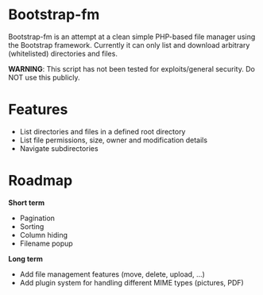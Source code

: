 # Bootstrap-fm

Bootstrap-fm is an attempt at a clean simple PHP-based file manager using the Bootstrap framework. Currently it can only list and download arbitrary (whitelisted) directories and files.

**WARNING**: This script has not been tested for exploits/general security. Do NOT use this publicly.

# Features

 - List directories and files in a defined root directory
 - List file permissions, size, owner and modification details
 - Navigate subdirectories

# Roadmap

**Short term**
 - Pagination
 - Sorting
 - Column hiding
 - Filename popup

**Long term**
 - Add file management features (move, delete, upload, ...)
 - Add plugin system for handling different MIME types (pictures, PDF)
